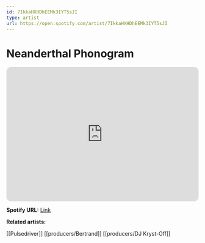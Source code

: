 ```yaml
---
id: 7IkkaHXHDhEEMk3IYT5sJI
type: artist
url: https://open.spotify.com/artist/7IkkaHXHDhEEMk3IYT5sJI
---
```

# Neanderthal Phonogram

<iframe style="border-radius:12px" src="https://open.spotify.com/embed/artist/7IkkaHXHDhEEMk3IYT5sJI" width="100%" height="352" frameBorder="0" allowfullscreen="" allow="autoplay; clipboard-write; encrypted-media; fullscreen; picture-in-picture" loading="lazy"></iframe>

**Spotify URL:** [Link](https://open.spotify.com/artist/7IkkaHXHDhEEMk3IYT5sJI)

**Related artists:**

[[Pulsedriver]]
[[producers/Bertrand]]
[[producers/DJ Kryst-Off]]
